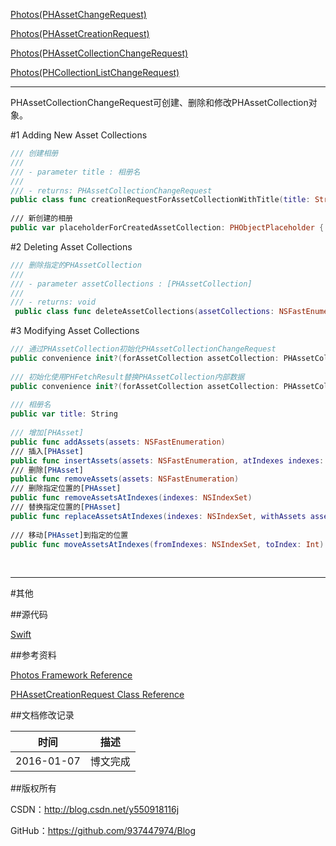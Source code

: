 [Photos(PHAssetChangeRequest)](https://github.com/937447974/Blog/blob/master/IOS/Media%20Layer/Photos/Photos(PHAssetChangeRequest).md)

[Photos(PHAssetCreationRequest)](https://github.com/937447974/Blog/blob/master/IOS/Media%20Layer/Photos/Photos(PHAssetCreationRequest).md)

[Photos(PHAssetCollectionChangeRequest)](https://github.com/937447974/Blog/blob/master/IOS/Media%20Layer/Photos/Photos(PHAssetCollectionChangeRequest).md)

[Photos(PHCollectionListChangeRequest)](https://github.com/937447974/Blog/blob/master/IOS/Media%20Layer/Photos/Photos(PHCollectionListChangeRequest).md)

----

PHAssetCollectionChangeRequest可创建、删除和修改PHAssetCollection对象。


#1 Adding New Asset Collections

```swift
/// 创建相册
///
/// - parameter title : 相册名
///
/// - returns: PHAssetCollectionChangeRequest
public class func creationRequestForAssetCollectionWithTitle(title: String) -> Self
    
/// 新创建的相册
public var placeholderForCreatedAssetCollection: PHObjectPlaceholder { get }
```

#2 Deleting Asset Collections

```swift
/// 删除指定的PHAssetCollection
///
/// - parameter assetCollections : [PHAssetCollection]
///
/// - returns: void
 public class func deleteAssetCollections(assetCollections: NSFastEnumeration)
```

#3 Modifying Asset Collections

```swift
/// 通过PHAssetCollection初始化PHAssetCollectionChangeRequest
public convenience init?(forAssetCollection assetCollection: PHAssetCollection)
    
/// 初始化使用PHFetchResult替换PHAssetCollection内部数据
public convenience init?(forAssetCollection assetCollection: PHAssetCollection, assets: PHFetchResult)
    
/// 相册名
public var title: String
    
/// 增加[PHAsset]
public func addAssets(assets: NSFastEnumeration)
/// 插入[PHAsset]
public func insertAssets(assets: NSFastEnumeration, atIndexes indexes: NSIndexSet)
/// 删除[PHAsset]
public func removeAssets(assets: NSFastEnumeration)
/// 删除指定位置的[PHAsset]
public func removeAssetsAtIndexes(indexes: NSIndexSet)
/// 替换指定位置的[PHAsset]
public func replaceAssetsAtIndexes(indexes: NSIndexSet, withAssets assets: NSFastEnumeration)
    
/// 移动[PHAsset]到指定的位置
public func moveAssetsAtIndexes(fromIndexes: NSIndexSet, toIndex: Int)
```

&#160;

----------

#其他

##源代码

[Swift](https://github.com/937447974/Swift)

##参考资料

[Photos Framework Reference](https://developer.apple.com/library/ios/documentation/Photos/Reference/Photos_Framework/index.html)

[PHAssetCreationRequest Class Reference](https://developer.apple.com/library/ios/documentation/Photos/Reference/PHAssetCreationRequest_Class/index.html)

##文档修改记录

| 时间 | 描述 |
| ---- | ---- |
| 2016-01-07 | 博文完成 |

##版权所有

CSDN：http://blog.csdn.net/y550918116j

GitHub：https://github.com/937447974/Blog